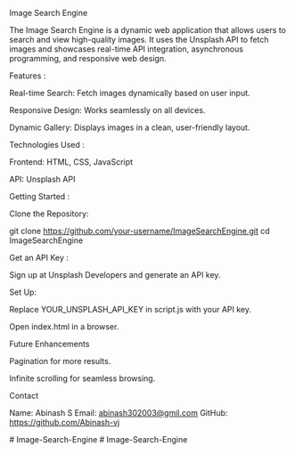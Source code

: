Image Search Engine

The Image Search Engine is a dynamic web application that allows users to search and view high-quality images. It uses the Unsplash API to fetch images and showcases real-time API integration, asynchronous programming, and responsive web design.

Features : 

  Real-time Search: Fetch images dynamically based on user input.
   
  Responsive Design: Works seamlessly on all devices.
   
  Dynamic Gallery: Displays images in a clean, user-friendly layout.

Technologies Used :

  Frontend: HTML, CSS, JavaScript

  API: Unsplash API

Getting Started :

  Clone the Repository:

  git clone https://github.com/your-username/ImageSearchEngine.git cd ImageSearchEngine

Get an API Key :

  Sign up at Unsplash Developers and generate an API key.

Set Up:

  Replace YOUR_UNSPLASH_API_KEY in script.js with your API key.

  Open index.html in a browser.

Future Enhancements

  Pagination for more results.

  Infinite scrolling for seamless browsing.

Contact

Name: Abinash S
Email: abinash302003@gmil.com
GitHub: https://github.com/Abinash-vj

#   I m a g e - S e a r c h - E n g i n e  
 #   I m a g e - S e a r c h - E n g i n e  
 